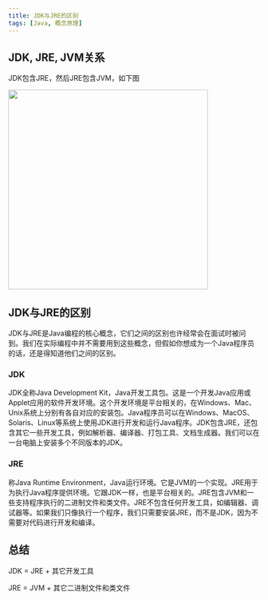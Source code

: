 ```yaml
---
title: JDK与JRE的区别
tags: [Java, 概念原理]
---
```


## JDK, JRE, JVM关系

JDK包含JRE，然后JRE包含JVM，如下图

<img src=https://oliver-blog.oss-cn-shenzhen.aliyuncs.com/202206301334771.png width=400px />

## JDK与JRE的区别

JDK与JRE是Java编程的核心概念，它们之间的区别也许经常会在面试时被问到。我们在实际编程中并不需要用到这些概念，但假如你想成为一个Java程序员的话，还是得知道他们之间的区别。

### JDK

JDK全称Java Development Kit，Java开发工具包。这是一个开发Java应用或Applet应用的软件开发环境。这个开发环境是平台相关的，在Windows、Mac、Unix系统上分别有各自对应的安装包。Java程序员可以在Windows、MacOS、Solaris、Linux等系统上使用JDK进行开发和运行Java程序。JDK包含JRE，还包含其它一些开发工具，例如解析器、编译器、打包工具、文档生成器。我们可以在一台电脑上安装多个不同版本的JDK。

### JRE

称Java Runtime Environment，Java运行环境。它是JVM的一个实现。JRE用于为执行Java程序提供环境。它跟JDK一样，也是平台相关的。JRE包含JVM和一些支持程序执行的二进制文件和类文件。JRE不包含任何开发工具，如编辑器、调试器等。如果我们只像执行一个程序，我们只需要安装JRE，而不是JDK，因为不需要对代码进行开发和编译。

## 总结

JDK = JRE + 其它开发工具

JRE = JVM + 其它二进制文件和类文件